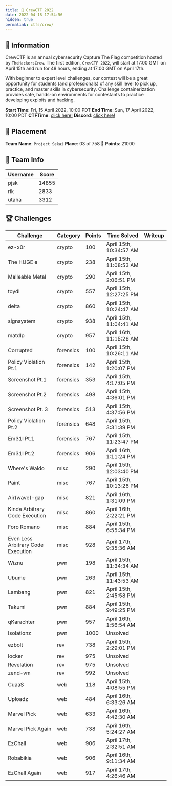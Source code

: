 ```yaml
---
title: 👥 CrewCTF 2022
date: 2022-04-18 17:54:56
hidden: true
permalink: ctfs/crew/
---
```

## 📜 Information

CrewCTF is an annual cybersecurity Capture The Flag competition hosted by `TheHackersCrew`. The first edition, `CrewCTF 2022`, will start at 17:00 GMT on April 15th and run for 48 hours, ending at 17:00 GMT on April 17th.

With beginner to expert level challenges, our contest will be a great opportunity for students (and professionals) of any skill level to pick up, practice, and master skills in cybersecurity. Challenge containerization provides safe, hands-on environments for contestants to practice developing exploits and hacking.

**Start Time**: Fri, 15 April 2022, 10:00 PDT
**End Time**:  Sun, 17 April 2022, 10:00 PDT
**CTFTime**: [click here!](https://ctftime.org/event/1568)
**Discord**: [click here!](https://discord.com/invite/jk84AmJkHP)

## 🥇 Placement

**Team Name**: `Project Sekai`
**Place**: 03 of 758 🥉
**Points**: 21000

## 👥 Team Info

| Username | Score |
| -------- | ----- |
| pjsk     | 14855 |
| rik      | 2833  |
| utaha    | 3312  |

## 🏆 Challenges

|Challenge                         |Category |Points|Time Solved            |Writeup|
|----------------------------------|---------|------|-----------------------|-------|
|ez-x0r                            |crypto   |100   |April 15th, 10:34:57 AM|       |
|The HUGE e                        |crypto   |238   |April 15th, 11:08:53 AM|       |
|Malleable Metal                   |crypto   |290   |April 15th, 2:06:51 PM |       |
|toydl                             |crypto   |557   |April 15th, 12:27:25 PM|       |
|delta                             |crypto   |860   |April 15th, 10:24:47 AM|       |
|signsystem                        |crypto   |938   |April 15th, 11:04:41 AM|       |
|matdlp                            |crypto   |957   |April 16th, 11:15:26 AM|       |
|Corrupted                         |forensics|100   |April 15th, 10:26:11 AM|       |
|Policy Violation Pt.1             |forensics|142   |April 15th, 1:20:07 PM |       |
|Screenshot Pt.1                   |forensics|353   |April 15th, 4:17:05 PM |       |
|Screenshot Pt.2                   |forensics|498   |April 15th, 4:36:01 PM |       |
|Screenshot Pt. 3                  |forensics|513   |April 15th, 4:37:56 PM |       |
|Policy Violation Pt.2             |forensics|648   |April 15th, 3:31:39 PM |       |
|Em31l Pt.1                        |forensics|767   |April 15th, 11:23:47 PM|       |
|Em31l Pt.2                        |forensics|906   |April 16th, 1:11:24 PM |       |
|Where's Waldo                     |misc     |290   |April 15th, 12:03:40 PM|       |
|Paint                             |misc     |767   |April 15th, 10:13:26 PM|       |
|Air(wave)-gap                     |misc     |821   |April 16th, 1:31:09 PM |       |
|Kinda Arbitrary Code Execution    |misc     |860   |April 16th, 2:22:21 PM |       |
|Foro Romano                       |misc     |884   |April 15th, 6:55:34 PM |       |
|Even Less Arbitrary Code Execution|misc     |928   |April 17th, 9:35:36 AM |       |
|Wiznu                             |pwn      |198   |April 15th, 11:34:34 AM|       |
|Ubume                             |pwn      |263   |April 15th, 11:43:53 AM|       |
|Lambang                           |pwn      |821   |April 15th, 2:45:58 PM |       |
|Takumi                            |pwn      |884   |April 15th, 9:49:25 PM |       |
|qKarachter                        |pwn      |957   |April 16th, 1:56:54 AM |       |
|Isolationz                        |pwn      |1000  |Unsolved               |       |
|ezbolt                            |rev      |738   |April 15th, 2:29:01 PM |       |
|locker                            |rev      |975   |Unsolved               |       |
|Revelation                        |rev      |975   |Unsolved               |       |
|zend-vm                           |rev      |992   |Unsolved               |       |
|CuaaS                             |web      |118   |April 15th, 4:08:55 PM |       |
|Uploadz                           |web      |484   |April 16th, 6:33:26 AM |       |
|Marvel Pick                       |web      |633   |April 16th, 4:42:30 AM |       |
|Marvel Pick Again                 |web      |738   |April 16th, 5:24:27 AM |       |
|EzChall                           |web      |906   |April 17th, 2:32:51 AM |       |
|Robabikia                         |web      |906   |April 16th, 9:11:34 AM |       |
|EzChall Again                     |web      |917   |April 17th, 4:26:46 AM |       |
